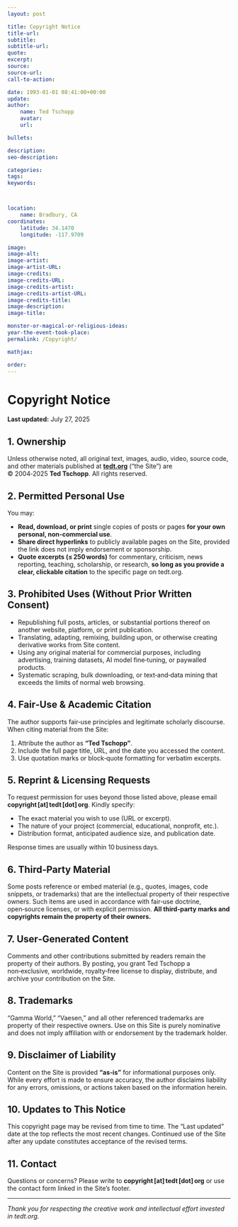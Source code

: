 ```yaml
---
layout: post

title: Copyright Notice
title-url:
subtitle:
subtitle-url:
quote:
excerpt:
source:
source-url:
call-to-action:

date: 1993-01-01 08:41:00+00:00
update:
author:
    name: Ted Tschopp
    avatar:
    url:

bullets:

description:
seo-description:

categories:
tags:
keywords:



location:
    name: Bradbury, CA
coordinates:
    latitude: 34.1470
    longitude: -117.9709

image:
image-alt:
image-artist:
image-artist-URL:
image-credits:
image-credits-URL:
image-credits-artist:
image-credits-artist-URL:
image-credits-title:
image-description:
image-title:

monster-or-magical-or-religious-ideas:
year-the-event-took-place:
permalink: /Copyright/

mathjax:

order:
---
```


# Copyright Notice

**Last updated:** July 27, 2025

## 1. Ownership

Unless otherwise noted, all original text, images, audio, video, source code, and other materials published at **[tedt.org](https://tedt.org/)** (“the Site”) are © 2004‑2025 **Ted Tschopp**. All rights reserved.

## 2. Permitted Personal Use

You may:

* **Read, download, or print** single copies of posts or pages **for your own personal, non‑commercial use**.
* **Share direct hyperlinks** to publicly available pages on the Site, provided the link does not imply endorsement or sponsorship.
* **Quote excerpts (≤ 250 words)** for commentary, criticism, news reporting, teaching, scholarship, or research, **so long as you provide a clear, clickable citation** to the specific page on tedt.org.

## 3. Prohibited Uses (Without Prior Written Consent)

* Republishing full posts, articles, or substantial portions thereof on another website, platform, or print publication.
* Translating, adapting, remixing, building upon, or otherwise creating derivative works from Site content.
* Using any original material for commercial purposes, including advertising, training datasets, AI model fine‑tuning, or paywalled products.
* Systematic scraping, bulk downloading, or text‑and‑data mining that exceeds the limits of normal web browsing.

## 4. Fair‑Use & Academic Citation

The author supports fair‑use principles and legitimate scholarly discourse. When citing material from the Site:

1. Attribute the author as **“Ted Tschopp”**.
2. Include the full page title, URL, and the date you accessed the content.
3. Use quotation marks or block‑quote formatting for verbatim excerpts.

## 5. Reprint & Licensing Requests

To request permission for uses beyond those listed above, please email **copyright \[at] tedt \[dot] org**. Kindly specify:

* The exact material you wish to use (URL or excerpt).
* The nature of your project (commercial, educational, nonprofit, etc.).
* Distribution format, anticipated audience size, and publication date.

Response times are usually within 10 business days.

## 6. Third‑Party Material

Some posts reference or embed material (e.g., quotes, images, code snippets, or trademarks) that are the intellectual property of their respective owners. Such items are used in accordance with fair‑use doctrine, open‑source licenses, or with explicit permission. **All third‑party marks and copyrights remain the property of their owners.**

## 7. User‑Generated Content

Comments and other contributions submitted by readers remain the property of their authors. By posting, you grant Ted Tschopp a non‑exclusive, worldwide, royalty‑free license to display, distribute, and archive your contribution on the Site.

## 8. Trademarks

“Gamma World,” “Vaesen,” and all other referenced trademarks are property of their respective owners. Use on this Site is purely nominative and does not imply affiliation with or endorsement by the trademark holder.

## 9. Disclaimer of Liability

Content on the Site is provided **“as‑is”** for informational purposes only. While every effort is made to ensure accuracy, the author disclaims liability for any errors, omissions, or actions taken based on the information herein.

## 10. Updates to This Notice

This copyright page may be revised from time to time. The “Last updated” date at the top reflects the most recent changes. Continued use of the Site after any update constitutes acceptance of the revised terms.

## 11. Contact

Questions or concerns? Please write to **copyright \[at] tedt \[dot] org** or use the contact form linked in the Site’s footer.

---

*Thank you for respecting the creative work and intellectual effort invested in tedt.org.*
